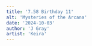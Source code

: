 ```yaml
---
title: '7.58 Birthday 11'
alt: 'Mysteries of the Arcana'
date: '2024-10-03'
author: 'J Gray'
artist: 'Keira'
---
```

